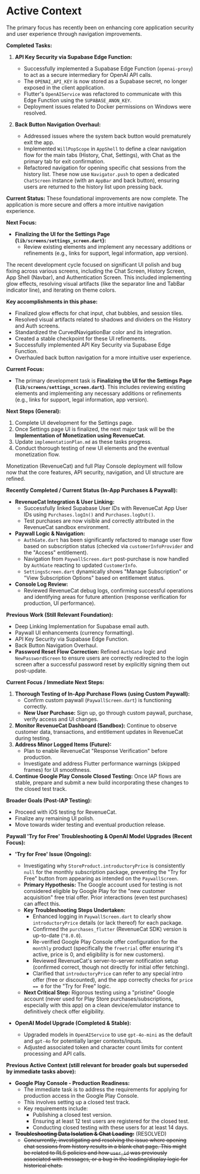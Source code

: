 # Active Context

The primary focus has recently been on enhancing core application security and user experience through navigation improvements.

**Completed Tasks:**

1.  **API Key Security via Supabase Edge Function:**
    *   Successfully implemented a Supabase Edge Function (`openai-proxy`) to act as a secure intermediary for OpenAI API calls.
    *   The `OPENAI_API_KEY` is now stored as a Supabase secret, no longer exposed in the client application.
    *   Flutter's `OpenAIService` was refactored to communicate with this Edge Function using the `SUPABASE_ANON_KEY`.
    *   Deployment issues related to Docker permissions on Windows were resolved.

2.  **Back Button Navigation Overhaul:**
    *   Addressed issues where the system back button would prematurely exit the app.
    *   Implemented `WillPopScope` in `AppShell` to define a clear navigation flow for the main tabs (History, Chat, Settings), with Chat as the primary tab for exit confirmation.
    *   Refactored navigation for opening specific chat sessions from the history list. These now use `Navigator.push` to open a dedicated `ChatScreen` instance (with an `AppBar` and back button), ensuring users are returned to the history list upon pressing back.

**Current Status:**
These foundational improvements are now complete. The application is more secure and offers a more intuitive navigation experience.

**Next Focus:**

*   **Finalizing the UI for the Settings Page (`lib/screens/settings_screen.dart`):**
    *   Review existing elements and implement any necessary additions or refinements (e.g., links for support, legal information, app version).

The recent development cycle focused on significant UI polish and bug fixing across various screens, including the Chat Screen, History Screen, App Shell (Navbar), and Authentication Screen. This included implementing glow effects, resolving visual artifacts (like the separator line and TabBar indicator line), and iterating on theme colors.

**Key accomplishments in this phase:**
*   Finalized glow effects for chat input, chat bubbles, and session tiles.
*   Resolved visual artifacts related to shadows and dividers on the History and Auth screens.
*   Standardized the CurvedNavigationBar color and its integration.
*   Created a stable checkpoint for these UI refinements.
*   Successfully implemented API Key Security via Supabase Edge Function.
*   Overhauled back button navigation for a more intuitive user experience.

**Current Focus:**
*   The primary development task is **Finalizing the UI for the Settings Page (`lib/screens/settings_screen.dart`)**. This includes reviewing existing elements and implementing any necessary additions or refinements (e.g., links for support, legal information, app version).

**Next Steps (General):**
1.  Complete UI development for the Settings page.
2.  Once Settings page UI is finalized, the next major task will be the **Implementation of Monetization using RevenueCat**.
3.  Update `implementationPlan.md` as these tasks progress.
4.  Conduct thorough testing of new UI elements and the eventual monetization flow.

Monetization (RevenueCat) and full Play Console deployment will follow now that the core features, API security, navigation, and UI structure are refined.

**Recently Completed / Current Status (In-App Purchases & Paywall):**

*   **RevenueCat Integration & User Linking:**
    *   Successfully linked Supabase User IDs with RevenueCat App User IDs using `Purchases.logIn()` and `Purchases.logOut()`.
    *   Test purchases are now visible and correctly attributed in the RevenueCat sandbox environment.
*   **Paywall Logic & Navigation:**
    *   `AuthGate.dart` has been significantly refactored to manage user flow based on subscription status (checked via `customerInfoProvider` and the "Access" entitlement).
    *   Navigation from `PaywallScreen.dart` post-purchase is now handled by `AuthGate` reacting to updated `CustomerInfo`.
    *   `SettingsScreen.dart` dynamically shows "Manage Subscription" or "View Subscription Options" based on entitlement status.
*   **Console Log Review:**
    *   Reviewed RevenueCat debug logs, confirming successful operations and identifying areas for future attention (response verification for production, UI performance).

**Previous Work (Still Relevant Foundation):**
*   Deep Linking Implementation for Supabase email auth.
*   Paywall UI enhancements (currency formatting).
*   API Key Security via Supabase Edge Function.
*   Back Button Navigation Overhaul.
*   **Password Reset Flow Correction:** Refined `AuthGate` logic and `NewPasswordScreen` to ensure users are correctly redirected to the login screen after a successful password reset by explicitly signing them out post-update.

**Current Focus / Immediate Next Steps:**

1.  **Thorough Testing of In-App Purchase Flows (using Custom Paywall):**
    *   Confirm custom paywall (`PaywallScreen.dart`) is functioning correctly.
    *   **New User Purchase:** Sign up, go through custom paywall, purchase, verify access and UI changes.
2.  **Monitor RevenueCat Dashboard (Sandbox):** Continue to observe customer data, transactions, and entitlement updates in RevenueCat during testing.
3.  **Address Minor Logged Items (Future):**
    *   Plan to enable RevenueCat "Response Verification" before production.
    *   Investigate and address Flutter performance warnings (skipped frames) for UI smoothness.
4.  **Continue Google Play Console Closed Testing:** Once IAP flows are stable, prepare and submit a new build incorporating these changes to the closed test track.

**Broader Goals (Post-IAP Testing):**
*   Proceed with iOS testing for RevenueCat.
*   Finalize any remaining UI polish.
*   Move towards wider testing and eventual production release.

**Paywall 'Try for Free' Troubleshooting & OpenAI Model Upgrades (Recent Focus):**

*   **'Try for Free' Issue (Ongoing):**
    *   Investigating why `StoreProduct.introductoryPrice` is consistently `null` for the monthly subscription package, preventing the "Try for Free" button from appearing as intended on the `PaywallScreen`.
    *   **Primary Hypothesis:** The Google account used for testing is not considered eligible by Google Play for the "new customer acquisition" free trial offer. Prior interactions (even test purchases) can affect this.
    *   **Key Troubleshooting Steps Undertaken:**
        *   Enhanced logging in `PaywallScreen.dart` to clearly show `introductoryPrice` details (or lack thereof) for each package.
        *   Confirmed the `purchases_flutter` (RevenueCat SDK) version is up-to-date (`^8.0.0`).
        *   Re-verified Google Play Console offer configuration for the `monthly` product (specifically the `freetrial` offer ensuring it's active, price is 0, and eligibility is for new customers).
        *   Reviewed RevenueCat's server-to-server notification setup (confirmed correct, though not directly for initial offer fetching).
        *   Clarified that `introductoryPrice` can refer to any special intro offer (free or discounted), and the app correctly checks for `price == 0` for the "Try for Free" logic.
    *   **Next Critical Step:** Rigorous testing using a "pristine" Google account (never used for Play Store purchases/subscriptions, especially with this app) on a clean device/emulator instance to definitively check offer eligibility.

*   **OpenAI Model Upgrade (Completed & Stable):**
    *   Upgraded models in `OpenAIService` to use `gpt-4o-mini` as the default and `gpt-4o` for potentially larger contexts/inputs.
    *   Adjusted associated token and character count limits for content processing and API calls.

**Previous Active Context (still relevant for broader goals but superseded by immediate tasks above):**
*   **Google Play Console - Production Readiness:**
    *   The immediate task is to address the requirements for applying for production access in the Google Play Console.
    *   This involves setting up a closed test track.
    *   Key requirements include:
        *   Publishing a closed test version.
        *   Ensuring at least 12 test users are registered for the closed test.
        *   Conducting closed testing with these users for at least 14 days.
*   ~~**Troubleshooting Data Isolation & Chat Loading:**~~ (RESOLVED)
    *   ~~Concurrently, investigating and resolving the issue where opening chat sessions from history results in a blank chat page. This might be related to RLS policies and how `user_id` was previously associated with messages, or a bug in the loading/display logic for historical chats.~~ 